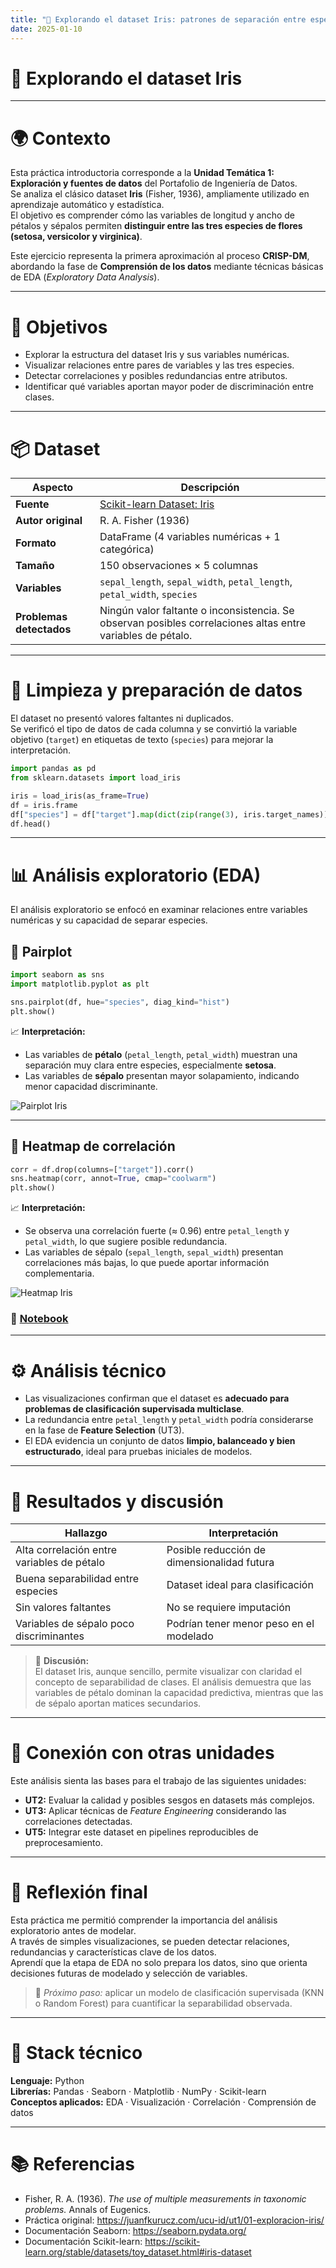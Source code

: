 ```yaml
---
title: "🌸 Explorando el dataset Iris: patrones de separación entre especies"
date: 2025-01-10
---
```


# 🌸 Explorando el dataset Iris

---

# 🌍 Contexto

Esta práctica introductoria corresponde a la **Unidad Temática 1: Exploración y fuentes de datos** del Portafolio de Ingeniería de Datos.  
Se analiza el clásico dataset **Iris** (Fisher, 1936), ampliamente utilizado en aprendizaje automático y estadística.  
El objetivo es comprender cómo las variables de longitud y ancho de pétalos y sépalos permiten **distinguir entre las tres especies de flores (setosa, versicolor y virginica)**.  

Este ejercicio representa la primera aproximación al proceso **CRISP-DM**, abordando la fase de **Comprensión de los datos** mediante técnicas básicas de EDA (*Exploratory Data Analysis*).

---

# 🎯 Objetivos

- Explorar la estructura del dataset Iris y sus variables numéricas.  
- Visualizar relaciones entre pares de variables y las tres especies.  
- Detectar correlaciones y posibles redundancias entre atributos.  
- Identificar qué variables aportan mayor poder de discriminación entre clases.

---

# 📦 Dataset

| Aspecto | Descripción |
|----------|-------------|
| **Fuente** | [Scikit-learn Dataset: Iris](https://scikit-learn.org/stable/datasets/toy_dataset.html#iris-dataset) |
| **Autor original** | R. A. Fisher (1936) |
| **Formato** | DataFrame (4 variables numéricas + 1 categórica) |
| **Tamaño** | 150 observaciones × 5 columnas |
| **Variables** | `sepal_length`, `sepal_width`, `petal_length`, `petal_width`, `species` |
| **Problemas detectados** | Ningún valor faltante o inconsistencia. Se observan posibles correlaciones altas entre variables de pétalo. |

---

# 🧹 Limpieza y preparación de datos

El dataset no presentó valores faltantes ni duplicados.  
Se verificó el tipo de datos de cada columna y se convirtió la variable objetivo (`target`) en etiquetas de texto (`species`) para mejorar la interpretación.

```python
import pandas as pd
from sklearn.datasets import load_iris

iris = load_iris(as_frame=True)
df = iris.frame
df["species"] = df["target"].map(dict(zip(range(3), iris.target_names)))
df.head()
```

---

# 📊 Análisis exploratorio (EDA)

El análisis exploratorio se enfocó en examinar relaciones entre variables numéricas y su capacidad de separar especies.

## 🔹 Pairplot

```python
import seaborn as sns
import matplotlib.pyplot as plt

sns.pairplot(df, hue="species", diag_kind="hist")
plt.show()
```

📈 **Interpretación:**  
- Las variables de **pétalo** (`petal_length`, `petal_width`) muestran una separación muy clara entre especies, especialmente **setosa**.  
- Las variables de **sépalo** presentan mayor solapamiento, indicando menor capacidad discriminante.

![Pairplot Iris](../../../assets/img/iris_pairplot.png)

---

## 🔹 Heatmap de correlación

```python
corr = df.drop(columns=["target"]).corr()
sns.heatmap(corr, annot=True, cmap="coolwarm")
plt.show()
```

📈 **Interpretación:**  
- Se observa una correlación fuerte (≈ 0.96) entre `petal_length` y `petal_width`, lo que sugiere posible redundancia.  
- Las variables de sépalo (`sepal_length`, `sepal_width`) presentan correlaciones más bajas, lo que puede aportar información complementaria.

![Heatmap Iris](../../../assets/img/iris_corr.png)

### 📝 [Notebook](../../../notebooks/UT1-1.ipynb)
---

# ⚙️ Análisis técnico

- Las visualizaciones confirman que el dataset es **adecuado para problemas de clasificación supervisada multiclase**.  
- La redundancia entre `petal_length` y `petal_width` podría considerarse en la fase de **Feature Selection** (UT3).  
- El EDA evidencia un conjunto de datos **limpio, balanceado y bien estructurado**, ideal para pruebas iniciales de modelos.

---

# 🧠 Resultados y discusión

| Hallazgo | Interpretación |
|-----------|----------------|
| Alta correlación entre variables de pétalo | Posible reducción de dimensionalidad futura |
| Buena separabilidad entre especies | Dataset ideal para clasificación |
| Sin valores faltantes | No se requiere imputación |
| Variables de sépalo poco discriminantes | Podrían tener menor peso en el modelado |

> 💬 **Discusión:**  
> El dataset Iris, aunque sencillo, permite visualizar con claridad el concepto de separabilidad de clases. El análisis demuestra que las variables de pétalo dominan la capacidad predictiva, mientras que las de sépalo aportan matices secundarios.

---

# 🔗 Conexión con otras unidades

Este análisis sienta las bases para el trabajo de las siguientes unidades:  
- **UT2:** Evaluar la calidad y posibles sesgos en datasets más complejos.  
- **UT3:** Aplicar técnicas de *Feature Engineering* considerando las correlaciones detectadas.  
- **UT5:** Integrar este dataset en pipelines reproducibles de preprocesamiento.

---

# 🧩 Reflexión final

Esta práctica me permitió comprender la importancia del análisis exploratorio antes de modelar.  
A través de simples visualizaciones, se pueden detectar relaciones, redundancias y características clave de los datos.  
Aprendí que la etapa de EDA no solo prepara los datos, sino que orienta decisiones futuras de modelado y selección de variables.

> 🌱 *Próximo paso:* aplicar un modelo de clasificación supervisada (KNN o Random Forest) para cuantificar la separabilidad observada.

---

# 🧰 Stack técnico

**Lenguaje:** Python  
**Librerías:** Pandas · Seaborn · Matplotlib · NumPy · Scikit-learn  
**Conceptos aplicados:** EDA · Visualización · Correlación · Comprensión de datos  

---

# 📚 Referencias

- Fisher, R. A. (1936). *The use of multiple measurements in taxonomic problems.* Annals of Eugenics.  
- Práctica original: <https://juanfkurucz.com/ucu-id/ut1/01-exploracion-iris/>  
- Documentación Seaborn: <https://seaborn.pydata.org/>  
- Documentación Scikit-learn: <https://scikit-learn.org/stable/datasets/toy_dataset.html#iris-dataset>
